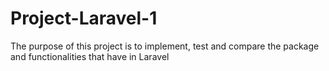 # Project-Laravel-1
 The purpose of this project is to implement, test and compare the package and functionalities that have in Laravel
